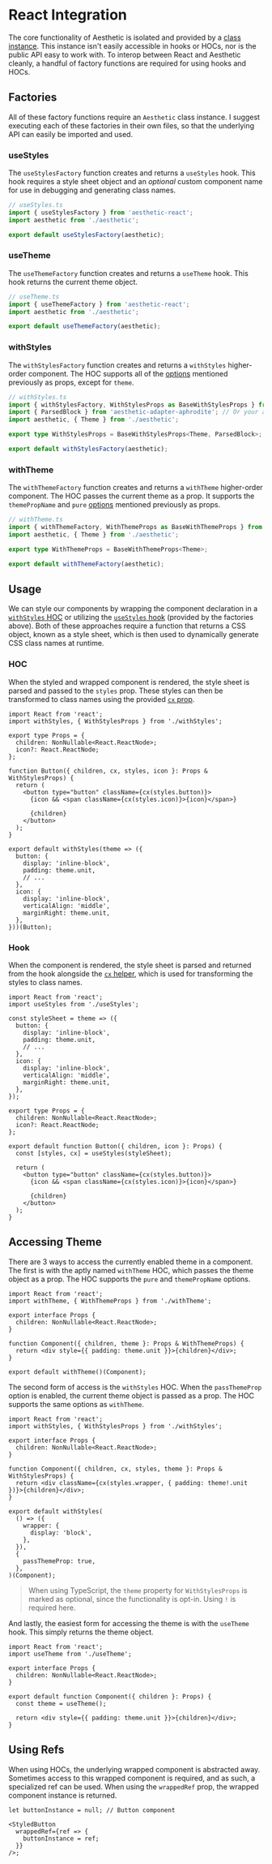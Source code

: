 # React Integration

The core functionality of Aesthetic is isolated and provided by a [class instance](../setup.md).
This instance isn't easily accessible in hooks or HOCs, nor is the public API easy to work with. To
interop between React and Aesthetic cleanly, a handful of factory functions are required for using
hooks and HOCs.

## Factories

All of these factory functions require an `Aesthetic` class instance. I suggest executing each of
these factories in their own files, so that the underlying API can easily be imported and used.

### useStyles

The `useStylesFactory` function creates and returns a `useStyles` hook. This hook requires a style
sheet object and an _optional_ custom component name for use in debugging and generating class
names.

```ts
// useStyles.ts
import { useStylesFactory } from 'aesthetic-react';
import aesthetic from './aesthetic';

export default useStylesFactory(aesthetic);
```

### useTheme

The `useThemeFactory` function creates and returns a `useTheme` hook. This hook returns the current
theme object.

```ts
// useTheme.ts
import { useThemeFactory } from 'aesthetic-react';
import aesthetic from './aesthetic';

export default useThemeFactory(aesthetic);
```

### withStyles

The `withStylesFactory` function creates and returns a `withStyles` higher-order component. The HOC
supports all of the [options](#options) mentioned previously as props, except for `theme`.

```ts
// withStyles.ts
import { withStylesFactory, WithStylesProps as BaseWithStylesProps } from 'aesthetic-react';
import { ParsedBlock } from 'aesthetic-adapter-aphrodite'; // Or your adapter
import aesthetic, { Theme } from './aesthetic';

export type WithStylesProps = BaseWithStylesProps<Theme, ParsedBlock>;

export default withStylesFactory(aesthetic);
```

### withTheme

The `withThemeFactory` function creates and returns a `withTheme` higher-order component. The HOC
passes the current theme as a prop. It supports the `themePropName` and `pure` [options](#options)
mentioned previously as props.

```ts
// withTheme.ts
import { withThemeFactory, WithThemeProps as BaseWithThemeProps } from 'aesthetic-react';
import aesthetic, { Theme } from './aesthetic';

export type WithThemeProps = BaseWithThemeProps<Theme>;

export default withThemeFactory(aesthetic);
```

## Usage

We can style our components by wrapping the component declaration in a
[`withStyles` HOC](#withStyles) or utilizing the [`useStyles` hook](#useStyles) (provided by the
factories above). Both of these approaches require a function that returns a CSS object, known as a
style sheet, which is then used to dynamically generate CSS class names at runtime.

### HOC

When the styled and wrapped component is rendered, the style sheet is parsed and passed to the
`styles` prop. These styles can then be transformed to class names using the provided
[`cx` prop](../style.md#generating-class-names).

```tsx
import React from 'react';
import withStyles, { WithStylesProps } from './withStyles';

export type Props = {
  children: NonNullable<React.ReactNode>;
  icon?: React.ReactNode;
};

function Button({ children, cx, styles, icon }: Props & WithStylesProps) {
  return (
    <button type="button" className={cx(styles.button)}>
      {icon && <span className={cx(styles.icon)}>{icon}</span>}

      {children}
    </button>
  );
}

export default withStyles(theme => ({
  button: {
    display: 'inline-block',
    padding: theme.unit,
    // ...
  },
  icon: {
    display: 'inline-block',
    verticalAlign: 'middle',
    marginRight: theme.unit,
  },
}))(Button);
```

### Hook

When the component is rendered, the style sheet is parsed and returned from the hook alongside the
[`cx` helper](../style.md#generating-class-names), which is used for transforming the styles to
class names.

```tsx
import React from 'react';
import useStyles from './useStyles';

const styleSheet = theme => ({
  button: {
    display: 'inline-block',
    padding: theme.unit,
    // ...
  },
  icon: {
    display: 'inline-block',
    verticalAlign: 'middle',
    marginRight: theme.unit,
  },
});

export type Props = {
  children: NonNullable<React.ReactNode>;
  icon?: React.ReactNode;
};

export default function Button({ children, icon }: Props) {
  const [styles, cx] = useStyles(styleSheet);

  return (
    <button type="button" className={cx(styles.button)}>
      {icon && <span className={cx(styles.icon)}>{icon}</span>}

      {children}
    </button>
  );
}
```

## Accessing Theme

There are 3 ways to access the currently enabled theme in a component. The first is with the aptly
named `withTheme` HOC, which passes the theme object as a prop. The HOC supports the `pure` and
`themePropName` options.

```tsx
import React from 'react';
import withTheme, { WithThemeProps } from './withTheme';

export interface Props {
  children: NonNullable<React.ReactNode>;
}

function Component({ children, theme }: Props & WithThemeProps) {
  return <div style={{ padding: theme.unit }}>{children}</div>;
}

export default withTheme()(Component);
```

The second form of access is the `withStyles` HOC. When the `passThemeProp` option is enabled, the
current theme object is passed as a prop. The HOC supports the same options as `withTheme`.

```tsx
import React from 'react';
import withStyles, { WithStylesProps } from './withStyles';

export interface Props {
  children: NonNullable<React.ReactNode>;
}

function Component({ children, cx, styles, theme }: Props & WithStylesProps) {
  return <div className={cx(styles.wrapper, { padding: theme!.unit })}>{children}</div>;
}

export default withStyles(
  () => ({
    wrapper: {
      display: 'block',
    },
  }),
  {
    passThemeProp: true,
  },
)(Component);
```

> When using TypeScript, the `theme` property for `WithStylesProps` is marked as optional, since the
> functionality is opt-in. Using `!` is required here.

And lastly, the easiest form for accessing the theme is with the `useTheme` hook. This simply
returns the theme object.

```tsx
import React from 'react';
import useTheme from './useTheme';

export interface Props {
  children: NonNullable<React.ReactNode>;
}

export default function Component({ children }: Props) {
  const theme = useTheme();

  return <div style={{ padding: theme.unit }}>{children}</div>;
}
```

## Using Refs

When using HOCs, the underlying wrapped component is abstracted away. Sometimes access to this
wrapped component is required, and as such, a specialized ref can be used. When using the
`wrappedRef` prop, the wrapped component instance is returned.

```tsx
let buttonInstance = null; // Button component

<StyledButton
  wrappedRef={ref => {
    buttonInstance = ref;
  }}
/>;
```
